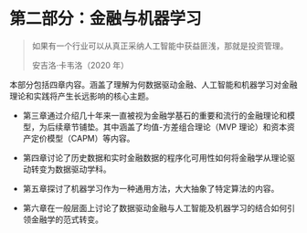 # 第二部分：金融与机器学习

> 如果有一个行业可以从真正采纳人工智能中获益匪浅，那就是投资管理。
> 
> 安吉洛·卡韦洛（2020 年）

本部分包括四章内容。涵盖了理解为何数据驱动金融、人工智能和机器学习对金融理论和实践将产生长远影响的核心主题。

+   第三章通过介绍几十年来一直被视为金融学基石的重要和流行的金融理论和模型，为后续章节铺垫。其中涵盖了均值-方差组合理论（MVP 理论）和资本资产定价模型（CAPM）等内容。

+   第四章讨论了历史数据和实时金融数据的程序化可用性如何将金融学从理论驱动转变为数据驱动学科。

+   第五章探讨了机器学习作为一种通用方法，大大抽象了特定算法的内容。

+   第六章在一般层面上讨论了数据驱动金融与人工智能及机器学习的结合如何引领金融学的范式转变。
